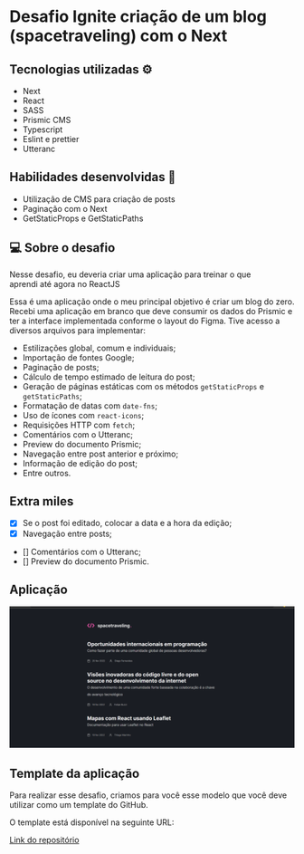 # Desafio Ignite criação de um blog (spacetraveling) com o Next

## Tecnologias utilizadas ⚙️
- Next
- React
- SASS
- Prismic CMS
- Typescript
- Eslint e prettier
- Utteranc

## Habilidades desenvolvidas 🚀
- Utilização de CMS para criação de posts
- Paginação com o Next
- GetStaticProps e GetStaticPaths

## 💻 Sobre o desafio

Nesse desafio, eu deveria criar uma aplicação para treinar o que aprendi até agora no ReactJS

Essa é uma aplicação onde o meu principal objetivo é criar um blog do zero. Recebi uma aplicação em branco que deve consumir os dados do Prismic e ter a interface implementada conforme o layout do Figma. Tive acesso a diversos arquivos para implementar:

- Estilizações global, comum e individuais;
- Importação de fontes Google;
- Paginação de posts;
- Cálculo de tempo estimado de leitura do post;
- Geração de páginas estáticas com os métodos `getStaticProps` e `getStaticPaths`;
- Formatação de datas com `date-fns`;
- Uso de ícones com `react-icons`;
- Requisições HTTP com `fetch`;
- Comentários com o Utteranc;
- Preview do documento Prismic;
- Navegação entre post anterior e próximo;
- Informação de edição do post;
- Entre outros.

## Extra miles
- [x] Se o post foi editado, colocar a data e a hora da edição;
- [x] Navegação entre posts;
- [] Comentários com o Utteranc;
- [] Preview do documento Prismic.

## Aplicação

![Foto da aplicação](./spacetraveling.png)

## Template da aplicação

Para realizar esse desafio, criamos para você esse modelo que você deve utilizar como um template do GitHub.

O template está disponível na seguinte URL:

<a href="https://github.com/rocketseat-education/ignite-template-reactjs-criando-um-projeto-do-zero" target="_blank">Link do repositório</a>

